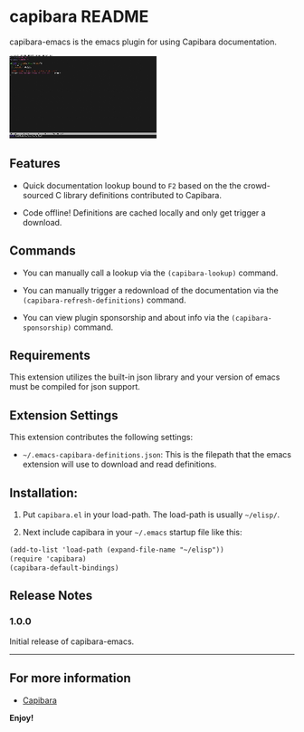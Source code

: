 # capibara README

capibara-emacs is the emacs plugin for using Capibara documentation.

![Key-word Lookup Documentation](images/capibara.gif)

## Features

- Quick documentation lookup bound to `F2` based on the the crowd-sourced C library definitions contributed to Capibara.

- Code offline! Definitions are cached locally and only get trigger a download.

## Commands

- You can manually call a lookup via the `(capibara-lookup)` command.

- You can manually trigger a redownload of the documentation via the `(capibara-refresh-definitions)` command.

- You can view plugin sponsorship and about info via the `(capibara-sponsorship)` command.

## Requirements

This extension utilizes the built-in json library and your version of emacs must be compiled for json support.

## Extension Settings

This extension contributes the following settings:

- `~/.emacs-capibara-definitions.json`: This is the filepath that the emacs extension will use to download and read definitions.

## Installation:
1) Put `capibara.el` in your load-path.
The load-path is usually `~/elisp/`.

2) Next include capibara in your `~/.emacs` startup file like this:
```
(add-to-list 'load-path (expand-file-name "~/elisp"))
(require 'capibara)
(capibara-default-bindings)
```

## Release Notes

### 1.0.0

Initial release of capibara-emacs.

---

## For more information

- [Capibara](https://capibara.tools/)

**Enjoy!**